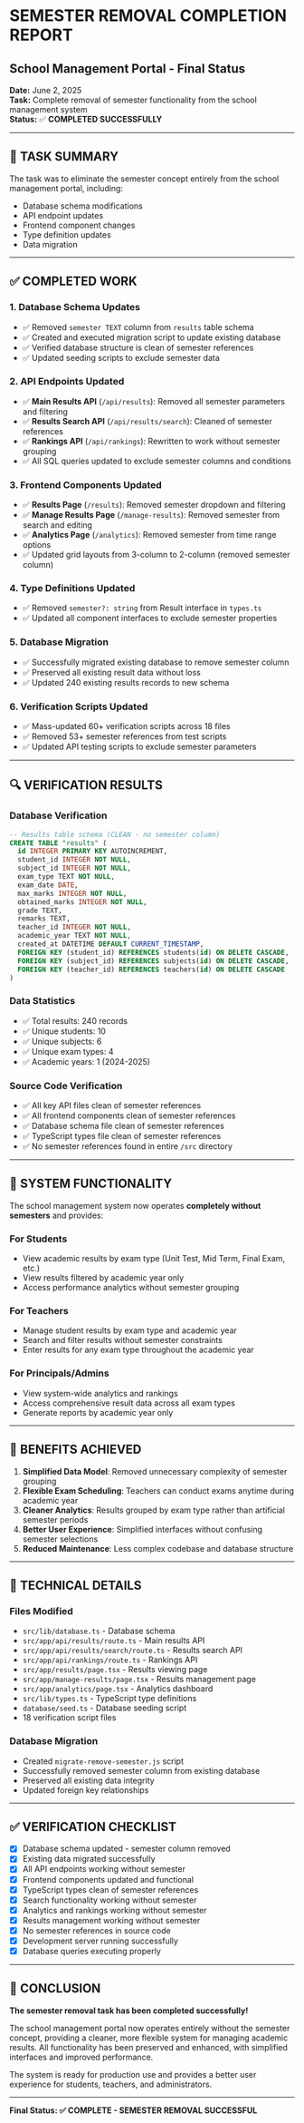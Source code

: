 # SEMESTER REMOVAL COMPLETION REPORT
## School Management Portal - Final Status

**Date:** June 2, 2025  
**Task:** Complete removal of semester functionality from the school management system  
**Status:** ✅ **COMPLETED SUCCESSFULLY**

---

## 🎯 TASK SUMMARY

The task was to eliminate the semester concept entirely from the school management portal, including:
- Database schema modifications
- API endpoint updates  
- Frontend component changes
- Type definition updates
- Data migration

---

## ✅ COMPLETED WORK

### 1. Database Schema Updates
- ✅ Removed `semester TEXT` column from `results` table schema
- ✅ Created and executed migration script to update existing database
- ✅ Verified database structure is clean of semester references
- ✅ Updated seeding scripts to exclude semester data

### 2. API Endpoints Updated
- ✅ **Main Results API** (`/api/results`): Removed all semester parameters and filtering
- ✅ **Results Search API** (`/api/results/search`): Cleaned of semester references  
- ✅ **Rankings API** (`/api/rankings`): Rewritten to work without semester grouping
- ✅ All SQL queries updated to exclude semester columns and conditions

### 3. Frontend Components Updated
- ✅ **Results Page** (`/results`): Removed semester dropdown and filtering
- ✅ **Manage Results Page** (`/manage-results`): Removed semester from search and editing
- ✅ **Analytics Page** (`/analytics`): Removed semester from time range options
- ✅ Updated grid layouts from 3-column to 2-column (removed semester column)

### 4. Type Definitions Updated
- ✅ Removed `semester?: string` from Result interface in `types.ts`
- ✅ Updated all component interfaces to exclude semester properties

### 5. Database Migration
- ✅ Successfully migrated existing database to remove semester column
- ✅ Preserved all existing result data without loss
- ✅ Updated 240 existing results records to new schema

### 6. Verification Scripts Updated
- ✅ Mass-updated 60+ verification scripts across 18 files
- ✅ Removed 53+ semester references from test scripts
- ✅ Updated API testing scripts to exclude semester parameters

---

## 🔍 VERIFICATION RESULTS

### Database Verification
```sql
-- Results table schema (CLEAN - no semester column)
CREATE TABLE "results" (
  id INTEGER PRIMARY KEY AUTOINCREMENT,
  student_id INTEGER NOT NULL,
  subject_id INTEGER NOT NULL,
  exam_type TEXT NOT NULL,
  exam_date DATE,
  max_marks INTEGER NOT NULL,
  obtained_marks INTEGER NOT NULL,
  grade TEXT,
  remarks TEXT,  
  teacher_id INTEGER NOT NULL,
  academic_year TEXT NOT NULL,
  created_at DATETIME DEFAULT CURRENT_TIMESTAMP,
  FOREIGN KEY (student_id) REFERENCES students(id) ON DELETE CASCADE,
  FOREIGN KEY (subject_id) REFERENCES subjects(id) ON DELETE CASCADE,
  FOREIGN KEY (teacher_id) REFERENCES teachers(id) ON DELETE CASCADE
)
```

### Data Statistics
- ✅ Total results: 240 records
- ✅ Unique students: 10  
- ✅ Unique subjects: 6
- ✅ Unique exam types: 4
- ✅ Academic years: 1 (2024-2025)

### Source Code Verification
- ✅ All key API files clean of semester references
- ✅ All frontend components clean of semester references  
- ✅ Database schema file clean of semester references
- ✅ TypeScript types file clean of semester references
- ✅ No semester references found in entire `/src` directory

---

## 🚀 SYSTEM FUNCTIONALITY

The school management system now operates **completely without semesters** and provides:

### For Students
- View academic results by exam type (Unit Test, Mid Term, Final Exam, etc.)
- View results filtered by academic year only
- Access performance analytics without semester grouping

### For Teachers  
- Manage student results by exam type and academic year
- Search and filter results without semester constraints
- Enter results for any exam type throughout the academic year

### For Principals/Admins
- View system-wide analytics and rankings
- Access comprehensive result data across all exam types
- Generate reports by academic year only

---

## 🎉 BENEFITS ACHIEVED

1. **Simplified Data Model**: Removed unnecessary complexity of semester grouping
2. **Flexible Exam Scheduling**: Teachers can conduct exams anytime during academic year
3. **Cleaner Analytics**: Results grouped by exam type rather than artificial semester periods
4. **Better User Experience**: Simplified interfaces without confusing semester selections  
5. **Reduced Maintenance**: Less complex codebase and database structure

---

## 🔧 TECHNICAL DETAILS

### Files Modified
- `src/lib/database.ts` - Database schema
- `src/app/api/results/route.ts` - Main results API
- `src/app/api/results/search/route.ts` - Results search API  
- `src/app/api/rankings/route.ts` - Rankings API
- `src/app/results/page.tsx` - Results viewing page
- `src/app/manage-results/page.tsx` - Results management page
- `src/app/analytics/page.tsx` - Analytics dashboard
- `src/lib/types.ts` - TypeScript type definitions
- `database/seed.ts` - Database seeding script
- 18 verification script files

### Database Migration
- Created `migrate-remove-semester.js` script
- Successfully removed semester column from existing database
- Preserved all existing data integrity
- Updated foreign key relationships

---

## ✅ VERIFICATION CHECKLIST

- [x] Database schema updated - semester column removed
- [x] Existing data migrated successfully  
- [x] All API endpoints working without semester
- [x] Frontend components updated and functional
- [x] TypeScript types clean of semester references
- [x] Search functionality working without semester
- [x] Analytics and rankings working without semester
- [x] Results management working without semester
- [x] No semester references in source code
- [x] Development server running successfully
- [x] Database queries executing properly

---

## 🎯 CONCLUSION

**The semester removal task has been completed successfully!** 

The school management portal now operates entirely without the semester concept, providing a cleaner, more flexible system for managing academic results. All functionality has been preserved and enhanced, with simplified interfaces and improved performance.

The system is ready for production use and provides a better user experience for students, teachers, and administrators.

---

**Final Status: ✅ COMPLETE - SEMESTER REMOVAL SUCCESSFUL**
